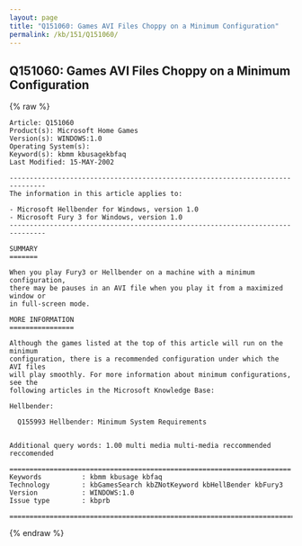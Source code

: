 ```yaml
---
layout: page
title: "Q151060: Games AVI Files Choppy on a Minimum Configuration"
permalink: /kb/151/Q151060/
---
```


## Q151060: Games AVI Files Choppy on a Minimum Configuration

{% raw %}

	Article: Q151060
	Product(s): Microsoft Home Games
	Version(s): WINDOWS:1.0
	Operating System(s): 
	Keyword(s): kbmm kbusagekbfaq
	Last Modified: 15-MAY-2002
	
	-------------------------------------------------------------------------------
	The information in this article applies to:
	
	- Microsoft Hellbender for Windows, version 1.0 
	- Microsoft Fury 3 for Windows, version 1.0 
	-------------------------------------------------------------------------------
	
	SUMMARY
	=======
	
	When you play Fury3 or Hellbender on a machine with a minimum configuration,
	there may be pauses in an AVI file when you play it from a maximized window or
	in full-screen mode.
	
	MORE INFORMATION
	================
	
	Although the games listed at the top of this article will run on the minimum
	configuration, there is a recommended configuration under which the AVI files
	will play smoothly. For more information about minimum configurations, see the
	following articles in the Microsoft Knowledge Base:
	
	Hellbender:
	
	  Q155993 Hellbender: Minimum System Requirements
	
	
	Additional query words: 1.00 multi media multi-media reccommended reccomended
	
	======================================================================
	Keywords          : kbmm kbusage kbfaq
	Technology        : kbGamesSearch kbZNotKeyword kbHellBender kbFury3
	Version           : WINDOWS:1.0
	Issue type        : kbprb
	
	=============================================================================
	

{% endraw %}
